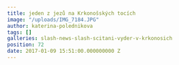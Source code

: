 ```yaml
---
title: jeden z jezů na Krkonošských tocích
image: "/uploads/IMG_7184.JPG"
author: katerina-polednikova
tags: []
galleries: slash-news-slash-scitani-vyder-v-krkonosich
position: 72
date: 2017-01-09 15:51:00.000000000 Z
---
```

